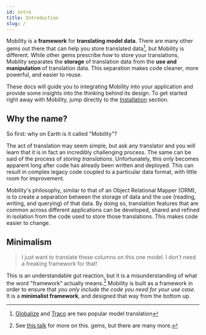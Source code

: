 ```yaml
---
id: intro
title: Introduction
slug: /
---
```


Mobility is a **framework** for **translating model data**. There are many
other gems out there that can help you store translated data[^1], but Mobility is
different. While other gems prescribe _how_ to store your translations,
Mobility separates the **storage** of translation data from the **use and
manipulation** of translation data. This separation makes code cleaner, more
powerful, and easier to reuse.

These docs will guide you to integrating Mobility into your application and
provide some insights into the thinking behind its design. To get started right
away with Mobility, jump directly to the [Installation](installation) section.

## Why the name?

So first: why on Earth is it called "Mobility"?

The act of translation may seem simple, but ask any translator and you will
learn that it is in fact an incredibly challenging process.
The same
can be said of the process of _storing translations_. Unfortunately, this only
becomes apparent long after code has already been written and deployed. This
can result in complex legacy
code coupled to a particular data format, with little room for improvement.

Mobility's philosophy, similar to that of an Object Relational Mapper (ORM), is
to create a separation between the storage of data and the use (reading, writing,
and querying) of that data. By doing so, translation features that are common
across different applications can be developed, shared and refined in isolation
from the code used to store those translations. This makes code easier to change.

## Minimalism

> I just want to translate these columns on this one model. I don't need a freaking framework for that!

This is an understandable gut reaction, but it is a misunderstanding of what
the word "framework" actually means.[^2] Mobility is built as a framework in
order to ensure that _you only include the code you need for your use case_. It is
a **minimalist framework**, and designed that way from the bottom up.

[^1]: [Globalize](https://github.com/globalize/globalize) and
[Traco](https://github.com/barsoom/traco) are two popular model translation
[^2]: See [this talk](https://www.youtube.com/watch?v=RZkemV_-__A) for more on this.
gems, but there are many more.
